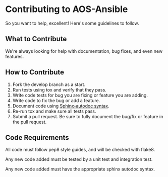 # Contributing to AOS-Ansible

So you want to help, excellent! Here's some guidelines to follow.
## What to Contribute
We're always looking for help with documentation, bug fixes, and even new features.

## How to Contribute
1. Fork the develop branch as a start.
2. Run tests using tox and verify that they pass. 
3. Write code tests for bug you are fixing or feature you are adding.
4. Write code to fix the bug or add a feature.
5. Document code using [Sphinx-autodoc syntax](http://www.sphinx-doc.org/en/stable/ext/autodoc.html#module-sphinx.ext.autodoc).
6. Re-run tox and make sure all tests pass.
7. Submit a pull request. Be sure to fully document the bug/fix or feature in the pull request.

## Code Requirements
All code must follow pep8 style guides, and will be checked with flake8.

Any new code added must be tested by a unit test and integration test.

Any new code added must have the appropriate sphinx autodoc syntax.
